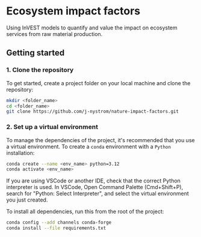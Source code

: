 # Ecosystem impact factors
Using InVEST models to quantify and value the impact on ecosystem services from raw material production.

## Getting started

### 1. Clone the repository

To get started, create a project folder on your local machine and clone the repository:

```bash
mkdir <folder_name>
cd <folder_name>
git clone https://github.com/j-nystrom/nature-impact-factors.git
```

### 2. Set up a virtual environment

To manage the dependencies of the project, it's recommended that you use a virtual environment. To create a ``conda`` environment with a ``Python`` installation:

```bash
conda create --name <env_name> python=3.12
conda activate <env_name>
```

If you are using VSCode or another IDE, check that the correct Python interpreter is used. In VSCode, Open Command Palette (Cmd+Shift+P), search for "Python: Select Interpreter", and select the virtual environment you just created. 

To install all dependencies, run this from the root of the project:

```bash
conda config --add channels conda-forge
conda install --file requirements.txt
```
